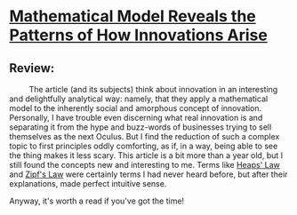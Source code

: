 [Mathematical Model Reveals the Patterns of How Innovations Arise](https://www.technologyreview.com/s/603366/mathematical-model-reveals-the-patterns-of-how-innovations-arise/)
==
## Review:

&nbsp;&nbsp;&nbsp;&nbsp;&nbsp;&nbsp;&nbsp;&nbsp;&nbsp;The article (and its subjects) think about innovation in an interesting and delightfully analytical way: namely, that they apply a mathematical model to the inherently social and amorphous concept of innovation. Personally, I have trouble even discerning what real innovation is and separating it from the hype and buzz-words of businesses trying to sell themselves as the next Oculus. But I find the reduction of such a complex topic to first principles oddly comforting, as if, in a way, being able to see the thing makes it less scary. This article is a bit more than a year old, but I still found the concepts new and interesting to me. Terms like [Heaps' Law](https://en.wikipedia.org/wiki/Heaps%27_law) and [Zipf's Law](https://simple.wikipedia.org/wiki/Zipf%27s_law) were certainly terms I had never heard before, but after their explanations, made perfect intuitive sense.

Anyway, it's worth a read if you've got the time!

